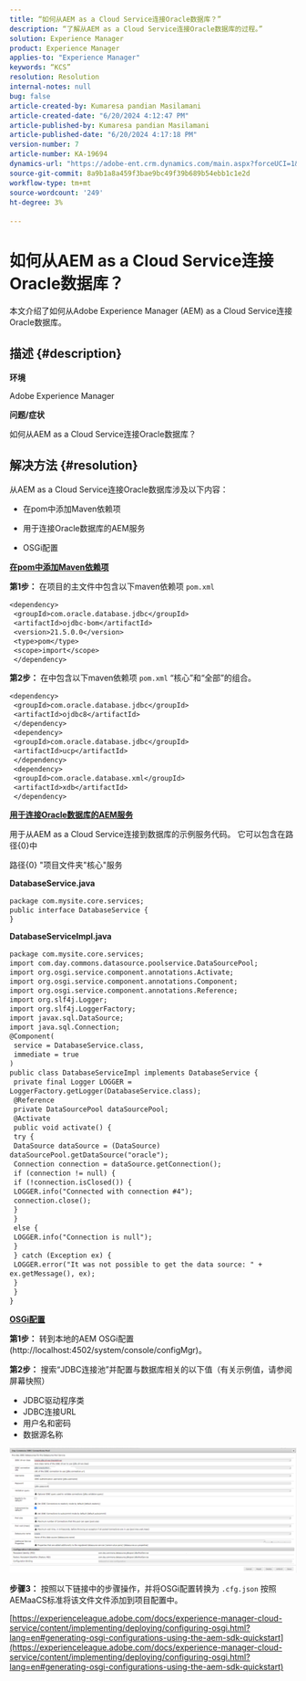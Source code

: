 ```yaml
---
title: “如何从AEM as a Cloud Service连接Oracle数据库？”
description: “了解从AEM as a Cloud Service连接Oracle数据库的过程。”
solution: Experience Manager
product: Experience Manager
applies-to: "Experience Manager"
keywords: “KCS”
resolution: Resolution
internal-notes: null
bug: false
article-created-by: Kumaresa pandian Masilamani
article-created-date: "6/20/2024 4:12:47 PM"
article-published-by: Kumaresa pandian Masilamani
article-published-date: "6/20/2024 4:17:18 PM"
version-number: 7
article-number: KA-19694
dynamics-url: "https://adobe-ent.crm.dynamics.com/main.aspx?forceUCI=1&pagetype=entityrecord&etn=knowledgearticle&id=a37a07ed-1f2f-ef11-840a-000d3a5a67ba"
source-git-commit: 8a9b1a8a459f3bae9bc49f39b689b54ebb1c1e2d
workflow-type: tm+mt
source-wordcount: '249'
ht-degree: 3%

---
```


# 如何从AEM as a Cloud Service连接Oracle数据库？


本文介绍了如何从Adobe Experience Manager (AEM) as a Cloud Service连接Oracle数据库。

## 描述 {#description}


<b>环境</b>

Adobe Experience Manager

<b>问题/症状</b>

如何从AEM as a Cloud Service连接Oracle数据库？


## 解决方法 {#resolution}


从AEM as a Cloud Service连接Oracle数据库涉及以下内容：

- 在pom中添加Maven依赖项

- 用于连接Oracle数据库的AEM服务

- OSGi配置

<u><b>在pom中添加Maven依赖项</b></u>

<b>第1步：</b> 在项目的主文件中包含以下maven依赖项 `pom.xml`


```
<dependency>
 <groupId>com.oracle.database.jdbc</groupId>
 <artifactId>ojdbc-bom</artifactId>
 <version>21.5.0.0</version>
 <type>pom</type>
 <scope>import</scope>
 </dependency>
```


<b>第2步： </b>在中包含以下maven依赖项 `pom.xml` “核心”和“全部”的组合。


```
<dependency>
 <groupId>com.oracle.database.jdbc</groupId>
 <artifactId>ojdbc8</artifactId>
 </dependency>
 <dependency>
 <groupId>com.oracle.database.jdbc</groupId>
 <artifactId>ucp</artifactId>
 </dependency>
 <dependency>
 <groupId>com.oracle.database.xml</groupId>
 <artifactId>xdb</artifactId>
 </dependency>
```


<u><b>用于连接Oracle数据库的AEM服务</b></u>

用于从AEM as a Cloud Service连接到数据库的示例服务代码。 它可以包含在路径{0}中

路径{0} &quot;项目文件夹&quot;核心&quot;服务

<b>DatabaseService.java</b>


```
package com.mysite.core.services;
public interface DatabaseService {
}
```


<b>DatabaseServiceImpl.java</b>


```
package com.mysite.core.services;
import com.day.commons.datasource.poolservice.DataSourcePool;
import org.osgi.service.component.annotations.Activate;
import org.osgi.service.component.annotations.Component;
import org.osgi.service.component.annotations.Reference;
import org.slf4j.Logger;
import org.slf4j.LoggerFactory;
import javax.sql.DataSource;
import java.sql.Connection;
@Component(
 service = DatabaseService.class,
 immediate = true
)
public class DatabaseServiceImpl implements DatabaseService {
 private final Logger LOGGER = LoggerFactory.getLogger(DatabaseService.class);
 @Reference
 private DataSourcePool dataSourcePool;
 @Activate
 public void activate() {
 try {
 DataSource dataSource = (DataSource) dataSourcePool.getDataSource("oracle");
 Connection connection = dataSource.getConnection();
 if (connection != null) {
 if (!connection.isClosed()) {
 LOGGER.info("Connected with connection #4");
 connection.close();
 }
 }
 else {
 LOGGER.info("Connection is null");
 }
 } catch (Exception ex) {
 LOGGER.error("It was not possible to get the data source: " + ex.getMessage(), ex);
 }
 }
}
```


<u><b>OSGi配置</b></u>

<b>第1步：</b> 转到本地的AEM OSGi配置(http://localhost:4502/system/console/configMgr)。

<b>第2步：</b> 搜索“JDBC连接池”并配置与数据库相关的以下值（有关示例值，请参阅屏幕快照）

- JDBC驱动程序类
- JDBC连接URL
- 用户名和密码
- 数据源名称


![](assets/2d15da77-202f-ef11-840a-000d3a5a67ba.png)

<b>步骤3：</b> 按照以下链接中的步骤操作，并将OSGi配置转换为 `.cfg.json` 按照AEMaaCS标准将该文件文件添加到项目配置中。

[https://experienceleague.adobe.com/docs/experience-manager-cloud-service/content/implementing/deploying/configuring-osgi.html?lang=en#generating-osgi-configurations-using-the-aem-sdk-quickstart](https://experienceleague.adobe.com/docs/experience-manager-cloud-service/content/implementing/deploying/configuring-osgi.html?lang=en#generating-osgi-configurations-using-the-aem-sdk-quickstart)
